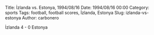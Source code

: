 Title: İzlanda vs. Estonya, 1994/08/16
Date: 1994/08/16 00:00
Category: sports
Tags: football, football scores, İzlanda, Estonya
Slug: izlanda-vs-estonya
Author: carbonero


İzlanda 4 - 0 Estonya
